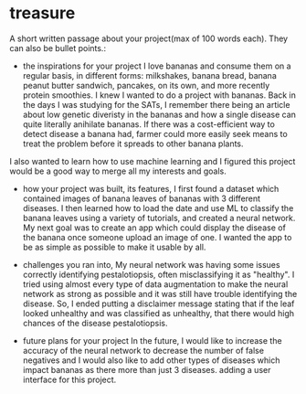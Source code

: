 # treasure

A short written passage about your project(max of 100 words each). They can also be bullet points.:
-  the inspirations for your project
I love bananas and consume them on a regular basis, in different forms: milkshakes, banana bread, banana peanut butter sandwich, pancakes, on its own, and more recently protein smoothies. I knew I wanted to do a project with bananas. Back in the days I was studying for the SATs, I remember there being an article about low genetic diveristy in the bananas and how a single disease can quite literally anihilate bananas. If there was a cost-efficient way to detect disease a banana had, farmer could more easily seek means to treat the problem before it spreads to other banana plants. 

I also wanted to learn how to use machine learning and I figured this project would be a good way to merge all my interests and goals.

-  how your project was built, its features, 
I first found a dataset which contained images of banana leaves of bananas with 3 different diseases. I then learned how to load the date and use ML to classify the banana leaves using a variety of tutorials, and created a neural network. My next goal was to create an app which could display the disease of the banana once someone upload an image of one. I wanted the app to be as simple as possible to make it usable by all.

-  challenges you ran into, 
My neural network was having some issues correctly identifying  pestalotiopsis, often misclassifying it as "healthy". I tried using almost every type of data augmentation to make the neural network as strong as possible and it was still have trouble identifying the disease. So, I ended putting a disclaimer message stating that if the leaf looked unhealthy and was classified as unhealthy, that there would high chances of the disease pestalotiopsis. 

-  future plans for your project 
In the future, I would like to increase the accuracy of the neural network to decrease the number of false negatives and I would also like to add other types of diseases which impact bananas as there more than just 3 diseases. adding a user interface for this project.